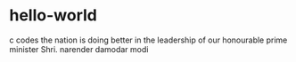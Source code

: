 # hello-world
c codes
the nation is doing better in the leadership of our honourable prime minister Shri. narender damodar modi
